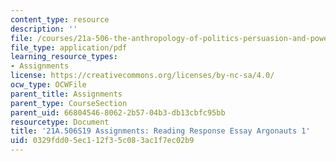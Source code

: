 ```yaml
---
content_type: resource
description: ''
file: /courses/21a-506-the-anthropology-of-politics-persuasion-and-power-spring-2019/0329fdd05ec112f35c083ac1f7ec02b9_MIT21A_506S19_Sec1Mod2Respons1.pdf
file_type: application/pdf
learning_resource_types:
- Assignments
license: https://creativecommons.org/licenses/by-nc-sa/4.0/
ocw_type: OCWFile
parent_title: Assignments
parent_type: CourseSection
parent_uid: 66804546-8062-2b57-04b3-db13cbfc95bb
resourcetype: Document
title: '21A.506S19 Assignments: Reading Response Essay Argonauts 1'
uid: 0329fdd0-5ec1-12f3-5c08-3ac1f7ec02b9
---
```

